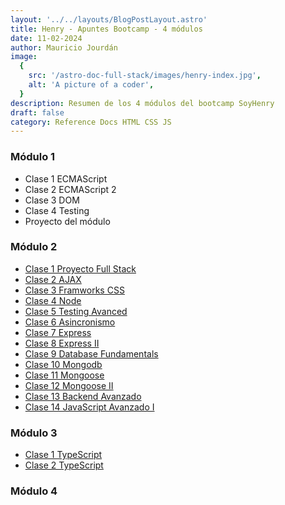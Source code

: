 ```yaml
---
layout: '../../layouts/BlogPostLayout.astro'
title: Henry - Apuntes Bootcamp - 4 módulos
date: 11-02-2024
author: Mauricio Jourdán
image:
  {
    src: '/astro-doc-full-stack/images/henry-index.jpg',
    alt: 'A picture of a coder',
  }
description: Resumen de los 4 módulos del bootcamp SoyHenry
draft: false
category: Reference Docs HTML CSS JS
---
```


### Módulo 1

- Clase 1 ECMAScript
- Clase 2 ECMAScript 2
- Clase 3 DOM
- Clase 4 Testing
- Proyecto del módulo

### Módulo 2

- [Clase 1 Proyecto Full Stack](/astro-doc-full-stack/blog/details/m2/clase1-proyecto-full-stack)
- [Clase 2 AJAX](/astro-doc-full-stack/blog/details/m2/clase2-ajax)
- [Clase 3 Framworks CSS](/astro-doc-full-stack/blog/details/m2/clase3-frameworks-css)
- [Clase 4 Node](/astro-doc-full-stack/blog/details/m2/clase4-node)
- [Clase 5 Testing Avanced](/astro-doc-full-stack/blog/details/m2/clase5-testing-avanced)
- [Clase 6 Asincronismo](/astro-doc-full-stack/blog/details/m2/clase6-asincronismo)
- [Clase 7 Express](/astro-doc-full-stack/blog/details/m2/clase7-express)
- [Clase 8 Express II](/astro-doc-full-stack/blog/details/m2/clase8-express-II)
- [Clase 9 Database Fundamentals](/astro-doc-full-stack/blog/details/m2/clase9-database-fundamentals)
- [Clase 10 Mongodb](/astro-doc-full-stack/blog/details/m2/clase10-mongodb)
- [Clase 11 Mongoose](/astro-doc-full-stack/blog/details/m2/clase11-mongoose)
- [Clase 12 Mongoose II](/astro-doc-full-stack/blog/details/m2/clase12-mongoose-II)
- [Clase 13 Backend Avanzado](/astro-doc-full-stack/blog/details/m2/clase13-backend-avanzado)
- [Clase 14 JavaScript Avanzado I](/astro-doc-full-stack/blog/details/m2/clase14-js-avanzadoI)

### Módulo 3

- [Clase 1 TypeScript](/astro-doc-full-stack/blog/details/m3/clase1-typescript)
- [Clase 2 TypeScript](/astro-doc-full-stack/blog/details/m3/clase2-typescriptII)

### Módulo 4
